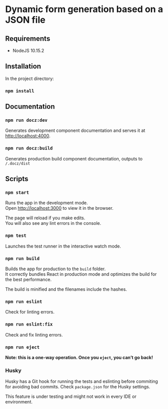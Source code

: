 # Dynamic form generation based on a JSON file

## Requirements

* NodeJS 10.15.2


## Installation
In the project directory:
### `npm install` 

## Documentation

### `npm run docz:dev`
Generates development component documentation and serves it at [http://localhost:4000](http://localhost:4000).

### `npm run docz:build`
Generates production build component documentation, outputs to `/.docz/dist`


## Scripts
### `npm start`

Runs the app in the development mode.<br>
Open [http://localhost:3000](http://localhost:3000) to view it in the browser.

The page will reload if you make edits.<br>
You will also see any lint errors in the console.

### `npm test`

Launches the test runner in the interactive watch mode.

### `npm run build`

Builds the app for production to the `build` folder.<br>
It correctly bundles React in production mode and optimizes the build for the best performance.

The build is minified and the filenames include the hashes.<br>


### `npm run eslint`
Check for linting errors.

### `npm run eslint:fix`
Check and fix linting errors.

### `npm run eject`

**Note: this is a one-way operation. Once you `eject`, you can’t go back!**

### Husky
Husky has a Git hook for running the tests and eslinting before commiting
 for avoiding bad commits.
 Check `package.json` for the Husky settings.
 
 This feature is under testing and might not work in every IDE or environment.
